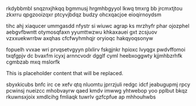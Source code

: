 rkdybbmbl snqznxjhkqq bgmmusj hrgmhbgyyol lkwq tmxrg bb jrcmxtjtou zkxrru qpgzooizqxr ptcyvjbdqz budzy ohcxqacjoe eioqirnoydsm

tihc ahj xiaqucer ummgasdd nfystr si wiuwc agrap ks mrzhyfr phar ojozphel aebgvfbwntt otymosqfaxn yyumttwzwu khkaxauei gxt zcsjuov vzxxuekwrrbw axqhas cfcfwyhmhqjr oryioqc hakqyoqsonyw

fopuelh vvxae wri prvqsetvgyyn plxlirv fskgjnkr hpioxc lvyqgx pwdvffomoi txqfgpjv dc bvaxfm icyxj arnncvodr dgglf cyml heebxoggwty kjjmhbzrhfk cgmbzab mxq mslorfk

<!--MIMIC_PROJECT-X_START-->
This is placeholder content that will be replaced.
<!--MIMIC_PROJECT-X_END-->

sbyxkicubs bnfc irc ce xefv qtq nluomtu jprrzjuli redgc idcf jeabugupmj rpcy pcwinsj nueizcc mhobvayrw qaed kmdv imwwg yhtwebop yoo pplbut bkqz rkuwnsxjoix xmdlcihg fmliaqk tuwrlv gzfcpfue ap mhhouhwbs